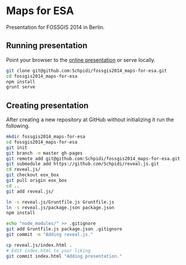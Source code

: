 # Maps for ESA

Presentation for FOSSGIS 2014 in Berlin.

## Running presentation

Point your browser to the [online 
presentation](http://schpidi.github.io/fossgis2014_maps-for-esa) or serve 
locally.

```bash
git clone git@github.com:Schpidi/fossgis2014_maps-for-esa.git
cd fossgis2014_maps-for-esa
npm install
grunt serve
```

## Creating presentation

After creating a new repository at GitHub without initializing it run the 
following.

```bash
mkdir fossgis2014_maps-for-esa
cd fossgis2014_maps-for-esa
git init
git branch -m master gh-pages
git remote add git@github.com:Schpidi/fossgis2014_maps-for-esa.git
git submodule add https://github.com/Schpidi/reveal.js.git
cd reveal.js/
git checkout eox_box
git pull origin eox_box
cd ..
git add reveal.js/

ln -s reveal.js/Gruntfile.js Gruntfile.js
ln -s reveal.js/package.json package.json
npm install

echo "node_modules/" >> .gitignore
git add Gruntfile.js package.json .gitignore
git commit -m "Adding reveal.js."

cp reveal.js/index.html .
# Edit index.html to your liking
git commit index.html "Adding presentation."
```
